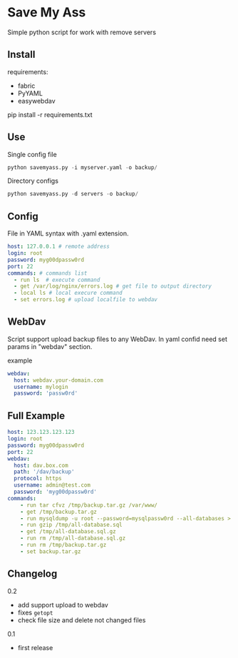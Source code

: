 Save My Ass
=========

Simple python script for work with remove servers

Install
-------
requirements:

  - fabric
  - PyYAML
  - easywebdav
  
  pip install -r requirements.txt

Use
---

Single config file

```python
python savemyass.py -i myserver.yaml -o backup/
```

Directory configs

```python
python savemyass.py -d servers -o backup/
```

Config
------

File in YAML syntax with .yaml extension.

```yaml
host: 127.0.0.1 # remote address
login: root
password: myg00dpassw0rd
port: 22
commands: # commands list
  - run ls  # execute command
  - get /var/log/nginx/errors.log # get file to output directory
  - local ls # local execure command
  - set errors.log # upload localfile to webdav
```

WebDav
------

Script support upload backup files to any WebDav.
In yaml confid need set params in "webdav" section.

example
```yaml
webdav:
  host: webdav.your-domain.com
  username: mylogin
  password: 'passw0rd'
```

Full Example
------------

```yaml
host: 123.123.123.123
login: root
password: myg00dpassw0rd
port: 22
webdav:
  host: dav.box.com
  path: '/dav/backup'
  protocol: https
  username: admin@test.com
  password: 'myg00dpassw0rd'
commands:
    - run tar cfvz /tmp/backup.tar.gz /var/www/
    - get /tmp/backup.tar.gz
    - run mysqldump -u root --password=mysqlpassw0rd --all-databases > /tmp/all-database.sql; echo 'y'
    - run gzip /tmp/all-database.sql
    - get /tmp/all-database.sql.gz
    - run rm /tmp/all-database.sql.gz
    - run rm /tmp/backup.tar.gz
    - set backup.tar.gz
```

Changelog
---------
0.2

  - add support upload to webdav
  - fixes `getopt`
  - check file size and delete not changed files
  
0.1
  - first release
  